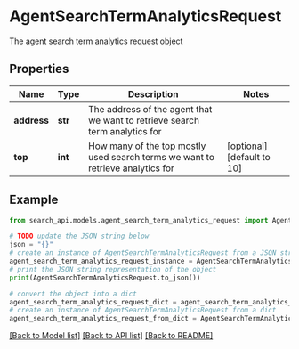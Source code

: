 # AgentSearchTermAnalyticsRequest

The agent search term analytics request object

## Properties

Name | Type | Description | Notes
------------ | ------------- | ------------- | -------------
**address** | **str** | The address of the agent that we want to retrieve search term analytics for | 
**top** | **int** | How many of the top mostly used search terms we want to retrieve analytics for | [optional] [default to 10]

## Example

```python
from search_api.models.agent_search_term_analytics_request import AgentSearchTermAnalyticsRequest

# TODO update the JSON string below
json = "{}"
# create an instance of AgentSearchTermAnalyticsRequest from a JSON string
agent_search_term_analytics_request_instance = AgentSearchTermAnalyticsRequest.from_json(json)
# print the JSON string representation of the object
print(AgentSearchTermAnalyticsRequest.to_json())

# convert the object into a dict
agent_search_term_analytics_request_dict = agent_search_term_analytics_request_instance.to_dict()
# create an instance of AgentSearchTermAnalyticsRequest from a dict
agent_search_term_analytics_request_from_dict = AgentSearchTermAnalyticsRequest.from_dict(agent_search_term_analytics_request_dict)
```
[[Back to Model list]](../README.md#documentation-for-models) [[Back to API list]](../README.md#documentation-for-api-endpoints) [[Back to README]](../README.md)


